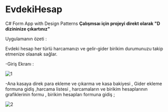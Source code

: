 # EvdekiHesap
C# Form App with Design Patterns
**Çalışmsaı için projeyi direkt olarak "D dizininize çıkartınız"**

Uygulamanın özeti : 

Evdeki hesap her türlü harcamanızı ve gelir-gider birikim durumunuzu takip etmenize olaanak sağlar.

-Giriş Ekranı : 

![1](https://github.com/fatihmgenc/EvdekiHesap/tree/master/imgs/1.png)

-Ana kasaya direk para ekleme ve çıkarma ve kasa bakiyesi  , Gider ekleme formuna gidiş ,harcama listesi , harcamaların ve birikim hesaplarının grafiklerinin 
formu ,  birikim hesapları formuna gidiş ;

![2](https://github.com/fatihmgenc/EvdekiHesap/tree/master/imgs/2.png)
